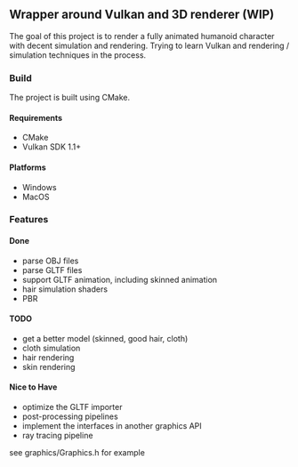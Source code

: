 ## Wrapper around Vulkan and 3D renderer (WIP)

The goal of this project is to render a fully animated humanoid character with decent simulation and rendering. Trying to learn Vulkan and rendering / simulation techniques in the process.

### Build
The project is built using CMake. 

#### Requirements
- CMake
- Vulkan SDK 1.1+

#### Platforms
- Windows
- MacOS

### Features
#### Done
- parse OBJ files
- parse GLTF files 
- support GLTF animation, including skinned animation
- hair simulation shaders
- PBR

#### TODO
- get a better model (skinned, good hair, cloth)
- cloth simulation
- hair rendering
- skin rendering

#### Nice to Have
- optimize the GLTF importer
- post-processing pipelines
- implement the interfaces in another graphics API
- ray tracing pipeline
  
see graphics/Graphics.h for example 
